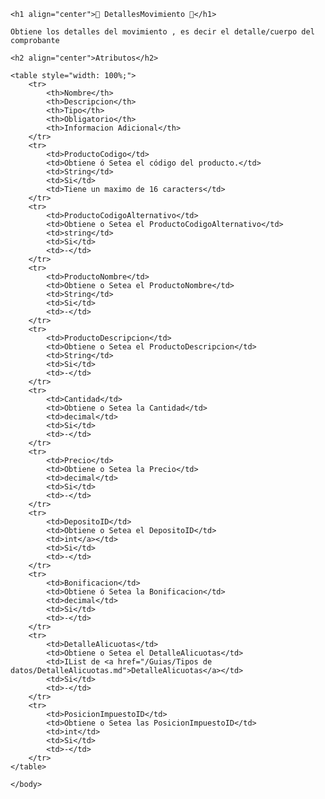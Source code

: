 <body>

    <h1 align="center">📢 DetallesMovimiento 📢</h1>
    
    Obtiene los detalles del movimiento , es decir el detalle/cuerpo del comprobante

    <h2 align="center">Atributos</h2>
    
    <table style="width: 100%;">
        <tr>
            <th>Nombre</th>
            <th>Descripcion</th>
            <th>Tipo</th>
            <th>Obligatorio</th>
            <th>Informacion Adicional</th>
        </tr>
        <tr>
            <td>ProductoCodigo</td>
            <td>Obtiene ó Setea el código del producto.</td>
            <td>String</td>
            <td>Si</td>
            <td>Tiene un maximo de 16 caracters</td>
        </tr>
        <tr>
            <td>ProductoCodigoAlternativo</td>
            <td>Obtiene o Setea el ProductoCodigoAlternativo</td>
            <td>string</td>
            <td>Si</td>
            <td>-</td>
        </tr>
        <tr>
            <td>ProductoNombre</td>
            <td>Obtiene o Setea el ProductoNombre</td>
            <td>String</td>
            <td>Si</td>
            <td>-</td>
        </tr>
        <tr>
            <td>ProductoDescripcion</td>
            <td>Obtiene o Setea el ProductoDescripcion</td>
            <td>String</td>
            <td>Si</td>
            <td>-</td>
        </tr>
        <tr>
            <td>Cantidad</td>
            <td>Obtiene o Setea la Cantidad</td>
            <td>decimal</td>
            <td>Si</td>
            <td>-</td>
        </tr>
        <tr>
            <td>Precio</td>
            <td>Obtiene o Setea la Precio</td>
            <td>decimal</td>
            <td>Si</td>
            <td>-</td>
        </tr>
        <tr>
            <td>DepositoID</td>
            <td>Obtiene o Setea el DepositoID</td>
            <td>int</a></td>
            <td>Si</td>
            <td>-</td>
        </tr>
        <tr>
            <td>Bonificacion</td>
            <td>Obtiene ó Setea la Bonificacion</td>
            <td>decimal</td>
            <td>Si</td>
            <td>-</td>
        </tr>
        <tr>
            <td>DetalleAlicuotas</td>
            <td>Obtiene o Setea el DetalleAlicuotas</td>
            <td>IList de <a href="/Guias/Tipos de datos/DetalleAlicuotas.md">DetalleAlicuotas</a></td>
            <td>Si</td>
            <td>-</td>
        </tr>
        <tr>
            <td>PosicionImpuestoID</td>
            <td>Obtiene o Setea las PosicionImpuestoID</td>
            <td>int</td>
            <td>Si</td>
            <td>-</td>
        </tr>
    </table>
    
    </body>    